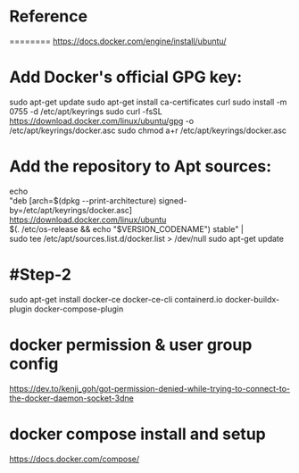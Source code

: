 # Reference
========
https://docs.docker.com/engine/install/ubuntu/

# Add Docker's official GPG key:
sudo apt-get update
sudo apt-get install ca-certificates curl
sudo install -m 0755 -d /etc/apt/keyrings
sudo curl -fsSL https://download.docker.com/linux/ubuntu/gpg -o /etc/apt/keyrings/docker.asc
sudo chmod a+r /etc/apt/keyrings/docker.asc

# Add the repository to Apt sources:
echo \
  "deb [arch=$(dpkg --print-architecture) signed-by=/etc/apt/keyrings/docker.asc] https://download.docker.com/linux/ubuntu \
  $(. /etc/os-release && echo "$VERSION_CODENAME") stable" | \
  sudo tee /etc/apt/sources.list.d/docker.list > /dev/null
sudo apt-get update

#Step-2
====================
  sudo apt-get install docker-ce docker-ce-cli containerd.io docker-buildx-plugin docker-compose-plugin
# docker permission & user group config
https://dev.to/kenji_goh/got-permission-denied-while-trying-to-connect-to-the-docker-daemon-socket-3dne


# docker compose install and setup
https://docs.docker.com/compose/